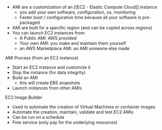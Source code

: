 - AMI are a customization of an [[EC2 - Elastic Compute Cloud]] instance
	- you add your own software, configuration, os, monitoring
	- Faster boot / configuration time because all your software is pre-packaged
- AMI are built for a specific region (and can be copied across regions)
- You can launch EC2 instances from:
	- A Public AMI: AWS provided
	- Your own AMI: you make and maintain them yourself
	- an AWS Marketplace AMI: an AMI someone else made

AMI Process (from an EC2 instance)
- Start an EC2 instance and customize it
- Stop the instance (for data integrity)
- Build an AMI
	- this will create EBS snapshots
- Launch instances from other AMIs

EC2 Image Builder
- Used to automate the creation of Virtual Machines or container images
- Automate the creation, maintain, validate and test EC2 AMIs
- Can be run on a schedule
- Free service (only pay for the underlying resources)